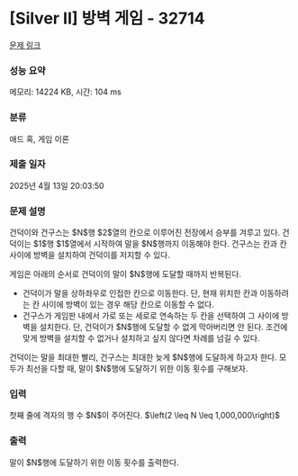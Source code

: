 # [Silver II] 방벽 게임 - 32714 

[문제 링크](https://www.acmicpc.net/problem/32714) 

### 성능 요약

메모리: 14224 KB, 시간: 104 ms

### 분류

애드 혹, 게임 이론

### 제출 일자

2025년 4월 13일 20:03:50

### 문제 설명

<p>건덕이와 건구스는 $N$행 $2$열의 칸으로 이루어진 전장에서 승부를 겨루고 있다. 건덕이는 $1$행 $1$열에서 시작하여 말을 $N$행까지 이동해야 한다. 건구스는 칸과 칸 사이에 방벽을 설치하여 건덕이를 저지할 수 있다. </p>

<p>게임은 아래의 순서로 건덕이의 말이 $N$행에 도달할 때까지 반복된다.</p>

<ul>
	<li>건덕이가 말을 상하좌우로 인접한 칸으로 이동한다. 단, 현재 위치한 칸과 이동하려는 칸 사이에 방벽이 있는 경우 해당 칸으로 이동할 수 없다. </li>
	<li>건구스가 게임판 내에서 가로 또는 세로로 연속하는 두 칸을 선택하여 그 사이에 방벽을 설치한다. 단, 건덕이가 $N$행에 도달할 수 없게 막아버리면 안 된다. 조건에 맞게 방벽을 설치할 수 없거나 설치하고 싶지 않다면 차례를 넘길 수 있다.</li>
</ul>

<p>건덕이는 말을 최대한 빨리, 건구스는 최대한 늦게 $N$행에 도달하게 하고자 한다. 모두가 최선을 다할 때, 말이 $N$행에 도달하기 위한 이동 횟수를 구해보자.</p>

### 입력 

 <p>첫째 줄에 격자의 행 수 $N$이 주어진다. $\left(2 \leq N \leq 1,000,000\right)$</p>

### 출력 

 <p>말이 $N$행에 도달하기 위한 이동 횟수를 출력한다.</p>

